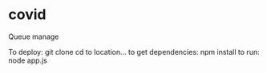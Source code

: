 # covid
Queue manage

To deploy:
git clone
cd to location...
to get dependencies:
npm install
to run:
node app.js
